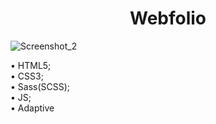 <h1 align="center">Webfolio</h1>

![Screenshot_2](https://user-images.githubusercontent.com/98873757/200181996-ffaea456-1d72-43b7-b77f-5b4708a05d94.png)

&bull; HTML5;
<br>
&bull; CSS3;
<br>
&bull; Sass(SCSS);
<br>
&bull; JS;
<br>
&bull; Adaptive


